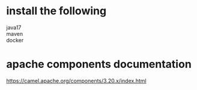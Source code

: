 # install the following
java17  
maven  
docker  

# apache components documentation
https://camel.apache.org/components/3.20.x/index.html


